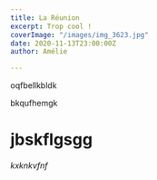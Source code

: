 ```yaml
---
title: La Réunion
excerpt: Trop cool !
coverImage: "/images/img_3623.jpg"
date: 2020-11-13T23:00:00Z
author: Amélie

---
```

oqfbellkbldk

bkqufhemgk

# jbskflgsgg

###### kxknkvfnf